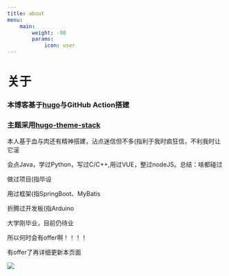```yaml
---
title: about
menu:
    main: 
        weight: -90
        params:
            icon: user
---
```

# 关于
### 本博客基于[hugo](https://gohugo.io/)与GitHub Action搭建

### 主题采用[hugo-theme-stack](https://github.com/CaiJimmy/hugo-theme-stack)

本人基于血与肉还有精神搭建，沾点迷信但不多(指利于我时疯狂信，不利我时让它滚

会点Java，学过Python，写过C/C++,用过VUE，整过nodeJS。总结：啥都碰过

做过项目(指毕设

用过框架(指SpringBoot、MyBatis

折腾过开发板(指Arduino

大学刚毕业，目前仍待业

所以何时会有offer啊！！！！

有offer了再详细更新本页面

![](https://cdn.jsdelivr.net/gh/mnmnmssd/mnmnmssd@master/assets/github-contribution-grid-snake.svg)